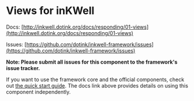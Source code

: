 Views for inKWell
========

Docs:   [http://inkwell.dotink.org/docs/responding/01-views](http://inkwell.dotink.org/docs/responding/01-views)

Issues: [https://github.com/dotink/inkwell-framework/issues](https://github.com/dotink/inkwell-framework/issues)

**Note: Please submit all issues for this component to the framework's issue
tracker.**

If you want to use the framework core and the official components, check out
[the quick start guide](http://inkwell.dotink.org/docs/quick-start).  The
docs link above provides details on using this component independently.

